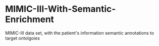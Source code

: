 # MIMIC-III-With-Semantic-Enrichment
MIMIC-III data set, with the patient's information semantic annotations to target ontolgoies
